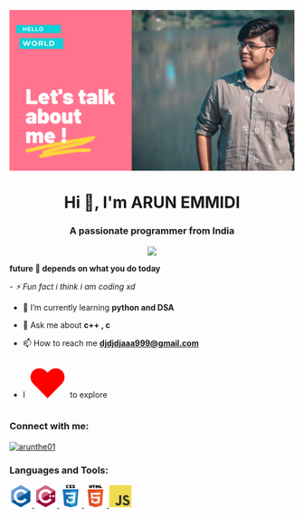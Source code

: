 <p align = "center"> <img align="center"  src=https://github.com/arunthe01/pic/blob/0fae3089ddd2af0b51516fd9d5fef21bd9a4ece7/world.png> </p>
<h1 align="center">Hi 👋, I'm ARUN EMMIDI</h1>

<h3 align="center">A passionate programmer from India</h3>

<p align = "center"><img align = "center" width = "150" src=https://media.giphy.com/media/VTtANKl0beDFQRLDTh/giphy.gif> </p>

<p font size = "+2"  > <strong> future 🔮 depends on what you do today </strong></p>

-<i> ⚡ Fun fact i think i am coding xd </i>


- 🌱 I’m currently learning **python and DSA**

- 💬 Ask me about **c++ , c**

- 📫 How to reach me **djdjdjaaa999@gmail.com**
- <p>I <span style="font-size:500%;color:red;">&hearts;</span> to explore </p>


<h3 align="left">Connect with me:</h3>
<p align="left">
<a href="https://instagram.com/arunthe01" target="blank"><img align="center" src="https://raw.githubusercontent.com/rahuldkjain/github-profile-readme-generator/master/src/images/icons/Social/instagram.svg" alt="arunthe01" height="30" width="40" /></a>
</p>

<h3 align="left">Languages and Tools:</h3>
<p align="left"> <a href="https://www.cprogramming.com/" target="_blank"> <img src="https://raw.githubusercontent.com/devicons/devicon/master/icons/c/c-original.svg" alt="c" width="40" height="40"/> </a> <a href="https://www.w3schools.com/cpp/" target="_blank"> <img src="https://raw.githubusercontent.com/devicons/devicon/master/icons/cplusplus/cplusplus-original.svg" alt="cplusplus" width="40" height="40"/> </a> <a href="https://www.w3schools.com/css/" target="_blank"> <img src="https://raw.githubusercontent.com/devicons/devicon/master/icons/css3/css3-original-wordmark.svg" alt="css3" width="40" height="40"/> </a> <a href="https://www.w3.org/html/" target="_blank"> <img src="https://raw.githubusercontent.com/devicons/devicon/master/icons/html5/html5-original-wordmark.svg" alt="html5" width="40" height="40"/> </a> <a href="https://developer.mozilla.org/en-US/docs/Web/JavaScript" target="_blank"> <img src="https://raw.githubusercontent.com/devicons/devicon/master/icons/javascript/javascript-original.svg" alt="javascript" width="40" height="40"/> </a> </p>
 
